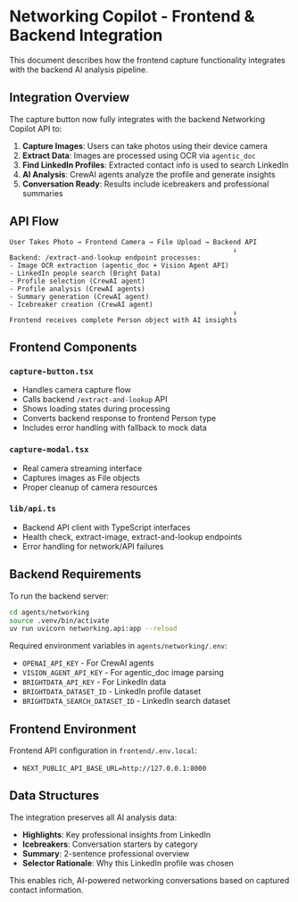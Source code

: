 # Networking Copilot - Frontend & Backend Integration

This document describes how the frontend capture functionality integrates with the backend AI analysis pipeline.

## Integration Overview

The capture button now fully integrates with the backend Networking Copilot API to:

1. **Capture Images**: Users can take photos using their device camera
2. **Extract Data**: Images are processed using OCR via `agentic_doc` 
3. **Find LinkedIn Profiles**: Extracted contact info is used to search LinkedIn
4. **AI Analysis**: CrewAI agents analyze the profile and generate insights
5. **Conversation Ready**: Results include icebreakers and professional summaries

## API Flow

```
User Takes Photo → Frontend Camera → File Upload → Backend API
                                                        ↓
Backend: /extract-and-lookup endpoint processes:
- Image OCR extraction (agentic_doc + Vision Agent API)  
- LinkedIn people search (Bright Data)
- Profile selection (CrewAI agent)
- Profile analysis (CrewAI agents)
- Summary generation (CrewAI agent) 
- Icebreaker creation (CrewAI agent)
                                                        ↓
Frontend receives complete Person object with AI insights
```

## Frontend Components

### `capture-button.tsx`
- Handles camera capture flow
- Calls backend `/extract-and-lookup` API
- Shows loading states during processing
- Converts backend response to frontend Person type
- Includes error handling with fallback to mock data

### `capture-modal.tsx`  
- Real camera streaming interface
- Captures images as File objects
- Proper cleanup of camera resources

### `lib/api.ts`
- Backend API client with TypeScript interfaces
- Health check, extract-image, extract-and-lookup endpoints
- Error handling for network/API failures

## Backend Requirements

To run the backend server:

```bash
cd agents/networking
source .venv/bin/activate
uv run uvicorn networking.api:app --reload
```

Required environment variables in `agents/networking/.env`:
- `OPENAI_API_KEY` - For CrewAI agents
- `VISION_AGENT_API_KEY` - For agentic_doc image parsing  
- `BRIGHTDATA_API_KEY` - For LinkedIn data
- `BRIGHTDATA_DATASET_ID` - LinkedIn profile dataset
- `BRIGHTDATA_SEARCH_DATASET_ID` - LinkedIn search dataset

## Frontend Environment

Frontend API configuration in `frontend/.env.local`:
- `NEXT_PUBLIC_API_BASE_URL=http://127.0.0.1:8000`

## Data Structures

The integration preserves all AI analysis data:
- **Highlights**: Key professional insights from LinkedIn
- **Icebreakers**: Conversation starters by category 
- **Summary**: 2-sentence professional overview
- **Selector Rationale**: Why this LinkedIn profile was chosen

This enables rich, AI-powered networking conversations based on captured contact information.
